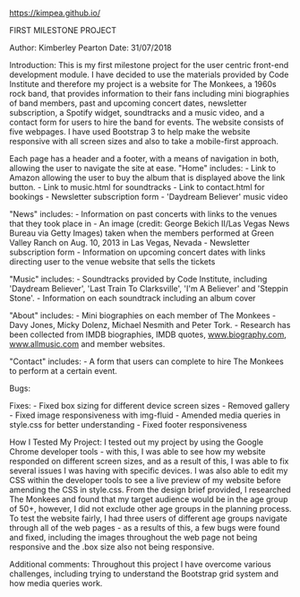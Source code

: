 https://kimpea.github.io/

FIRST MILESTONE PROJECT

Author: Kimberley Pearton
Date: 31/07/2018

Introduction:
This is my first milestone project for the user centric front-end development module.
I have decided to use the materials provided by Code Institute and therefore my project is a website for The Monkees, a 1960s rock band,
that provides information to their fans including mini biographies of band members, past and upcoming concert dates, newsletter subscription,
a Spotify widget, soundtracks and a music video, and a contact form for users to hire the band for events. The website consists of five webpages.
I have used Bootstrap 3 to help make the website responsive with all screen sizes and also to take a mobile-first approach. 

Each page has a header and a footer, with a means of navigation in both, allowing the user to navigate the site at ease. 
"Home" includes:
    - Link to Amazon allowing the user to buy the album that is displayed above the link button.
    - Link to music.html for soundtracks
    - Link to contact.html for bookings
    - Newsletter subscription form
    - 'Daydream Believer' music video
    
"News" includes:
    - Information on past concerts with links to the venues that they took place in
    - An image (credit: George Bekich II/Las Vegas News Bureau via Getty Images) taken when the members performed at Green Valley Ranch on Aug. 10, 2013 in Las Vegas, Nevada
    - Newsletter subscription form
    - Information on upcoming concert dates with links directing user to the venue website that sells the tickets
    
"Music" includes:
    - Soundtracks provided by Code Institute, including 'Daydream Believer', 'Last Train To Clarksville', 'I'm A Believer' and 'Steppin Stone'.
    - Information on each soundtrack including an album cover
    
"About" includes:
    - Mini biographies on each member of The Monkees - Davy Jones, Micky Dolenz, Michael Nesmith and Peter Tork.
    - Research has been collected from IMDB biographies, IMDB quotes, www.biography.com, www.allmusic.com and member websites.

"Contact" includes:
    - A form that users can complete to hire The Monkees to perform at a certain event.
    
Bugs:

Fixes:
    - Fixed box sizing for different device screen sizes
    - Removed gallery
    - Fixed image responsiveness with img-fluid
    - Amended media queries in style.css for better understanding
    - Fixed footer responsiveness
    
How I Tested My Project:
I tested out my project by using the Google Chrome developer tools - with this, I was able to see how my website responded on different screen sizes, and as a result of this, I was able
to fix several issues I was having with specific devices. I was also able to edit my CSS within the developer tools to see a live preview of my website before amending the CSS in style.css.
From the design brief provided, I researched The Monkees and found that my target audience would be in the age group of 50+, however, I did not exclude other age groups in the planning process.
To test the website fairly, I had three users of different age groups navigate through all of the web pages - as a results of this, a few bugs were found and fixed, including the images throughout
the web page not being responsive and the .box size also not being responsive.
    
Additional comments:
Throughout this project I have overcome various challenges, including trying to understand the Bootstrap grid system and how media queries work. 
